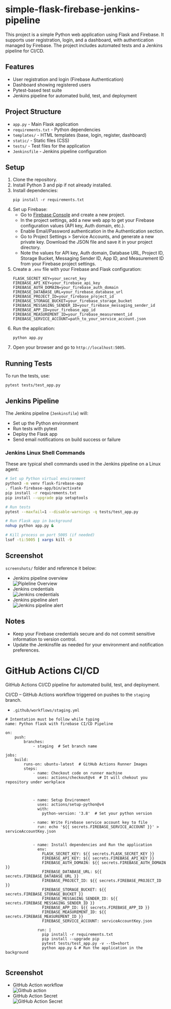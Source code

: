 # simple-flask-firebase-jenkins-pipeline

This project is a simple Python web application using Flask and Firebase. It supports user registration, login, and a dashboard, with authentication managed by Firebase. The project includes automated tests and a Jenkins pipeline for CI/CD.

## Features
- User registration and login (Firebase Authentication)
- Dashboard showing registered users
- Pytest-based test suite
- Jenkins pipeline for automated build, test, and deployment

## Project Structure
- `app.py` - Main Flask application
- `requirements.txt` - Python dependencies
- `templates/` - HTML templates (base, login, register, dashboard)
- `static/` - Static files (CSS)
- `tests/` - Test files for the application
- `Jenkinsfile` - Jenkins pipeline configuration

## Setup
1. Clone the repository.
2. Install Python 3 and pip if not already installed.
3. Install dependencies:
	```
	pip install -r requirements.txt
	```
4. Set up Firebase:
	- Go to [Firebase Console](https://console.firebase.google.com/) and create a new project.
	- In the project settings, add a new web app to get your Firebase configuration values (API key, Auth domain, etc.).
	- Enable Email/Password authentication in the Authentication section.
	- Go to Project Settings > Service Accounts, and generate a new private key. Download the JSON file and save it in your project directory.
	- Note the values for API key, Auth domain, Database URL, Project ID, Storage Bucket, Messaging Sender ID, App ID, and Measurement ID from your Firebase project settings.
5. Create a `.env` file with your Firebase and Flask configuration:
	```
	FLASK_SECRET_KEY=your_secret_key
	FIREBASE_API_KEY=your_firebase_api_key
	FIREBASE_AUTH_DOMAIN=your_firebase_auth_domain
	FIREBASE_DATABASE_URL=your_firebase_database_url
	FIREBASE_PROJECT_ID=your_firebase_project_id
	FIREBASE_STORAGE_BUCKET=your_firebase_storage_bucket
	FIREBASE_MESSAGING_SENDER_ID=your_firebase_messaging_sender_id
	FIREBASE_APP_ID=your_firebase_app_id
	FIREBASE_MEASUREMENT_ID=your_firebase_measurement_id
	FIREBASE_SERVICE_ACCOUNT=path_to_your_service_account.json
	```
6. Run the application:
	```
	python app.py
	```
7. Open your browser and go to `http://localhost:5005`.

## Running Tests
To run the tests, use:
```
pytest tests/test_app.py
```

## Jenkins Pipeline
The Jenkins pipeline (`Jenkinsfile`) will:
- Set up the Python environment
- Run tests with pytest
- Deploy the Flask app
- Send email notifications on build success or failure

### Jenkins Linux Shell Commands

These are typical shell commands used in the Jenkins pipeline on a Linux agent:

```sh
# Set up Python virtual environment
python3 -m venv flask-firebase-app
. flask-firebase-app/bin/activate
pip install -r requirements.txt
pip install --upgrade pip setuptools

# Run tests
pytest --maxfail=1 --disable-warnings -q tests/test_app.py

# Run Flask app in background
nohup python app.py &

# Kill process on port 5005 (if needed)
lsof -ti:5005 | xargs kill -9
```

## Screenshot
`screenshots/` folder and reference it below:

- Jenkins pipeline overview   
    ![Pipleline Overview](screenshots/pipeline-overview.png)    
- Jenkins credentials     
    ![Jenkins credentials](screenshots/secrets.png)
- Jenkins pipeline alert   
    ![Jenkins pipeline alert](screenshots/alert_message.png)


## Notes
- Keep your Firebase credentials secure and do not commit sensitive information to version control.
- Update the Jenkinsfile as needed for your environment and notification preferences.

# GitHub Actions CI/CD
GitHub Actions CI/CD pipeline for automated build, test, and deployment.

CI/CD – GitHub Actions workflow triggered on pushes to the `staging` branch.

- `.github/workflows/staging.yml`

```
# Intentation must be follow while typing
name: Python flask with firebase CI/CD Pipeline

on:
    push:
        branches:
            - staging  # Set branch name

jobs:
    build:
        runs-on: ubuntu-latest  # GitHub Actions Runner Images
        steps:
            - name: Checkout code on runner machine
              uses: actions/checkout@v4  # It will chekout you repository under workplace



            - name: Setup Environment
              uses: actions/setup-python@v4
              with:
                python-version: '3.8'  # Set your python version

            - name: Write Firebase service account key to file
              run: echo '${{ secrets.FIREBASE_SERVICE_ACCOUNT }}' > serviceAccountKey.json


            - name: Install dependencies and Run the application
              env:
                FLASK_SECRET_KEY: ${{ secrets.FLASK_SECRET_KEY }}
                FIREBASE_API_KEY: ${{ secrets.FIREBASE_API_KEY }}
                FIREBASE_AUTH_DOMAIN: ${{ secrets.FIREBASE_AUTH_DOMAIN }}
                FIREBASE_DATABASE_URL: ${{ secrets.FIREBASE_DATABASE_URL }}
                FIREBASE_PROJECT_ID: ${{ secrets.FIREBASE_PROJECT_ID }}
                FIREBASE_STORAGE_BUCKET: ${{ secrets.FIREBASE_STORAGE_BUCKET }}
                FIREBASE_MESSAGING_SENDER_ID: ${{ secrets.FIREBASE_MESSAGING_SENDER_ID }}
                FIREBASE_APP_ID: ${{ secrets.FIREBASE_APP_ID }}
                FIREBASE_MEASUREMENT_ID: ${{ secrets.FIREBASE_MEASUREMENT_ID }}
                FIREBASE_SERVICE_ACCOUNT: serviceAccountKey.json

              run: |
                pip install -r requirements.txt
                pip install --upgrade pip
                pytest tests/test_app.py -v --tb=short
                python app.py & # Run the application in the background
                

```
## Screenshot
- GitHub Action workflow    
    ![Github action](screenshots/github-action.png)
- GitHub Action Secret    
    ![GitHub Action Secret](screenshots/secret-git.png)
